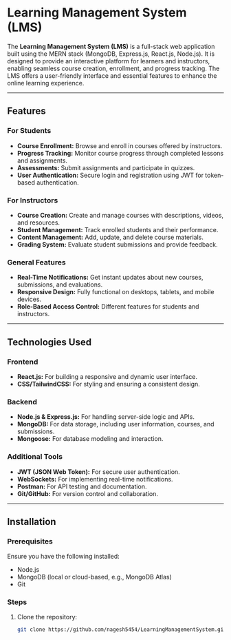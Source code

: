 # Learning Management System (LMS)

The **Learning Management System (LMS)** is a full-stack web application built using the MERN stack (MongoDB, Express.js, React.js, Node.js). It is designed to provide an interactive platform for learners and instructors, enabling seamless course creation, enrollment, and progress tracking. The LMS offers a user-friendly interface and essential features to enhance the online learning experience.

---

## Features

### **For Students**
- **Course Enrollment:** Browse and enroll in courses offered by instructors.
- **Progress Tracking:** Monitor course progress through completed lessons and assignments.
- **Assessments:** Submit assignments and participate in quizzes.
- **User Authentication:** Secure login and registration using JWT for token-based authentication.

### **For Instructors**
- **Course Creation:** Create and manage courses with descriptions, videos, and resources.
- **Student Management:** Track enrolled students and their performance.
- **Content Management:** Add, update, and delete course materials.
- **Grading System:** Evaluate student submissions and provide feedback.

### **General Features**
- **Real-Time Notifications:** Get instant updates about new courses, submissions, and evaluations.
- **Responsive Design:** Fully functional on desktops, tablets, and mobile devices.
- **Role-Based Access Control:** Different features for students and instructors.

---

## Technologies Used

### **Frontend**
- **React.js:** For building a responsive and dynamic user interface.
- **CSS/TailwindCSS:** For styling and ensuring a consistent design.

### **Backend**
- **Node.js & Express.js:** For handling server-side logic and APIs.
- **MongoDB:** For data storage, including user information, courses, and submissions.
- **Mongoose:** For database modeling and interaction.

### **Additional Tools**
- **JWT (JSON Web Token):** For secure user authentication.
- **WebSockets:** For implementing real-time notifications.
- **Postman:** For API testing and documentation.
- **Git/GitHub:** For version control and collaboration.

---

## Installation

### **Prerequisites**
Ensure you have the following installed:
- Node.js
- MongoDB (local or cloud-based, e.g., MongoDB Atlas)
- Git

### **Steps**
1. Clone the repository:
   ```bash
   git clone https://github.com/nagesh5454/LearningManagementSystem.git
